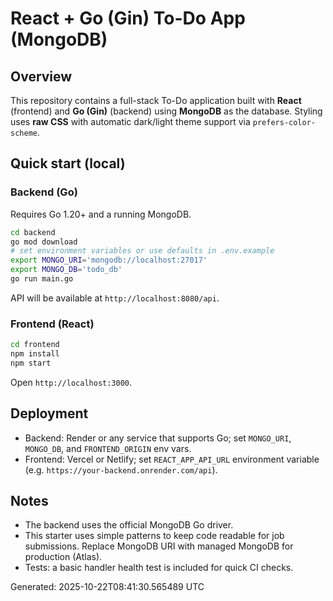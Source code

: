 # React + Go (Gin) To-Do App (MongoDB)

## Overview
This repository contains a full-stack To-Do application built with **React** (frontend) and **Go (Gin)** (backend) using **MongoDB** as the database. Styling uses **raw CSS** with automatic dark/light theme support via `prefers-color-scheme`.

## Quick start (local)

### Backend (Go)
Requires Go 1.20+ and a running MongoDB.

```bash
cd backend
go mod download
# set environment variables or use defaults in .env.example
export MONGO_URI='mongodb://localhost:27017'
export MONGO_DB='todo_db'
go run main.go
```

API will be available at `http://localhost:8080/api`.

### Frontend (React)
```bash
cd frontend
npm install
npm start
```

Open `http://localhost:3000`.

## Deployment
- Backend: Render or any service that supports Go; set `MONGO_URI`, `MONGO_DB`, and `FRONTEND_ORIGIN` env vars.
- Frontend: Vercel or Netlify; set `REACT_APP_API_URL` environment variable (e.g. `https://your-backend.onrender.com/api`).

## Notes
- The backend uses the official MongoDB Go driver.
- This starter uses simple patterns to keep code readable for job submissions. Replace MongoDB URI with managed MongoDB for production (Atlas).
- Tests: a basic handler health test is included for quick CI checks.

Generated: 2025-10-22T08:41:30.565489 UTC

